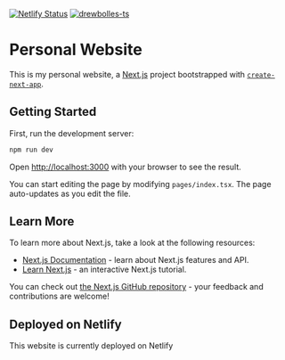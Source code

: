 [![Netlify Status](https://api.netlify.com/api/v1/badges/abd31064-dcb9-4593-8dda-bd5e37607545/deploy-status)](https://app.netlify.com/sites/drewbolles/deploys)
[![drewbolles-ts](https://img.shields.io/endpoint?url=https://dashboard.cypress.io/badge/simple/17pg29&style=flat&logo=cypress)](https://dashboard.cypress.io/projects/17pg29/runs)

# Personal Website

This is my personal website, a [Next.js](https://nextjs.org/) project bootstrapped with [`create-next-app`](https://github.com/vercel/next.js/tree/canary/packages/create-next-app).

## Getting Started

First, run the development server:

```bash
npm run dev
```

Open [http://localhost:3000](http://localhost:3000) with your browser to see the result.

You can start editing the page by modifying `pages/index.tsx`. The page auto-updates as you edit the file.

## Learn More

To learn more about Next.js, take a look at the following resources:

- [Next.js Documentation](https://nextjs.org/docs) - learn about Next.js features and API.
- [Learn Next.js](https://nextjs.org/learn) - an interactive Next.js tutorial.

You can check out [the Next.js GitHub repository](https://github.com/vercel/next.js/) - your feedback and contributions are welcome!

## Deployed on Netlify

This website is currently deployed on Netlify

